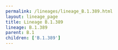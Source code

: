 ```yaml
---
permalink: /lineages/lineage_B.1.389.html
layout: lineage_page
title: Lineage B.1.389
lineage: B.1.389
parent: B.1
children: ['B.1.389']
---
```

